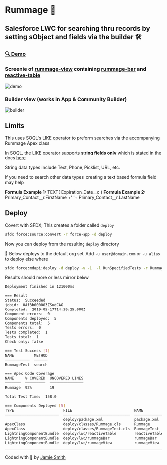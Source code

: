 # Rummage 🐒

## Salesforce LWC for searching thru records by setting sObject and fields via the builder 🛠

### [🔍 Demo](https://jsmithdev-developer-edition.na85.force.com/s/)

### Screenie of [rummage-view](force-app/main/default/lwc/reactiveView) containing [rummage-bar](force-app/main/default/lwc/reactiveTable) and [reactive-table](force-app/main/default/lwc/reactiveTable) 

![demo](https://i.imgur.com/2lQFYnp.png)

### Builder view (works in App & Community Builder)

![builder](https://i.imgur.com/LgdyMxD.png)

## Limits

This uses SOQL's LIKE operator to preform searches via the accompanying Rummage Apex class

In SOQL, the LIKE operator supports **string fields only** which is stated in the docs [here](https://developer.salesforce.com/docs/atlas.en-us.soql_sosl.meta/soql_sosl/sforce_api_calls_soql_select_comparisonoperators.htm)

String data types include Text, Phone, Picklist, URL, etc.

If you need to search other data types, creating a text based formula field may help

**Formula Example 1:** TEXT( Expiration_Date__c )
**Formula Example 2:** Primary_Contact__r.FirstName +' '+ Primary_Contact__r.LastName

## Deploy

Covert with SFDX; This creates a folder called `deploy`

```bash
sfdx force:source:convert -r force-app -d deploy
```

Now you can deploy from the resulting `deploy` directory

📌  Below deploys to the default org set; Add `-u user@domain.com` or `-u alias` to deploy else where

```bash
sfdx force:mdapi:deploy -d deploy -w -1  -l RunSpecifiedTests -r RummageTest --verbose
```


Results should more or less mirror below
```bash
Deployment finished in 121000ms

=== Result
Status:  Succeeded
jobid:  0Af3b000003ZSudCAG
Completed:  2019-05-17T14:39:25.000Z
Component errors:  0
Components deployed:  5
Components total:  5
Tests errors:  0
Tests completed:  1
Tests total:  1
Check only: false

=== Test Success [1]
NAME         METHOD
───────────  ──────
RummageTest  search

=== Apex Code Coverage
NAME     % COVERED  UNCOVERED LINES
───────  ─────────  ───────────────
Rummage  92%        19

Total Test Time:  158.0

=== Components Deployed [5]
TYPE                      FILE                            NAME           ID
────────────────────────  ──────────────────────────────  ─────────────  ──────────────────
                          deploy/package.xml              package.xml
ApexClass                 deploy/classes/Rummage.cls      Rummage        01p3b000000JeCWAA0
ApexClass                 deploy/classes/RummageTest.cls  RummageTest    01p3b000000JeCXAA0
LightningComponentBundle  deploy/lwc/reactiveTable        reactiveTable  0Rb3b0000004C9NCAU
LightningComponentBundle  deploy/lwc/rummageBar           rummageBar     0Rb3b0000004C9OCAU
LightningComponentBundle  deploy/lwc/rummageView          rummageView    0Rb3b0000004C9PCAU
```

---

Coded with 💝 by [Jamie Smith](https://jsmith.dev)